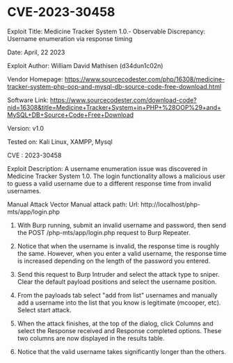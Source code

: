 # CVE-2023-30458
Exploit Title: Medicine Tracker System 1.0.- Observable Discrepancy: Username enumeration via response timing

Date: April, 22 2023

Exploit Author: William David Mathisen (d34dun1c02n)

Vendor Homepage: https://www.sourcecodester.com/php/16308/medicine-tracker-system-php-oop-and-mysql-db-source-code-free-download.html

Software Link: https://www.sourcecodester.com/download-code?nid=16308&title=Medicine+Tracker+System+in+PHP+%28OOP%29+and+MySQL+DB+Source+Code+Free+Download

Version: v1.0

Tested on: Kali Linux, XAMPP, Mysql

CVE : 2023-30458

Exploit Description:
A username enumeration issue was discovered in Medicine Tracker System 1.0. The login functionality allows a malicious user to guess a valid username due to a different response time from invalid usernames.

Manual Attack Vector
Manual attack path: Url: http://localhost/php-mts/app/login.php

1. With Burp running, submit an invalid username and password, then send the POST /php-mts/app/login.php request to Burp Repeater.

2. Notice that when the username is invalid, the response time is roughly the same. However, when you enter a valid username, the response time is increased depending on the length of the password you entered.

3. Send this request to Burp Intruder and select the attack type to sniper. Clear the default payload positions and select the username position.

4. From the payloads tab select "add from list" usernames and manually add a username into the list that you know is legitimate (mcooper, etc). Select start attack.

5. When the attack finishes, at the top of the dialog, click Columns and select the Response received and Response completed options. These two columns are now displayed in the results table.

6. Notice that the valid username takes significantly longer than the others.
